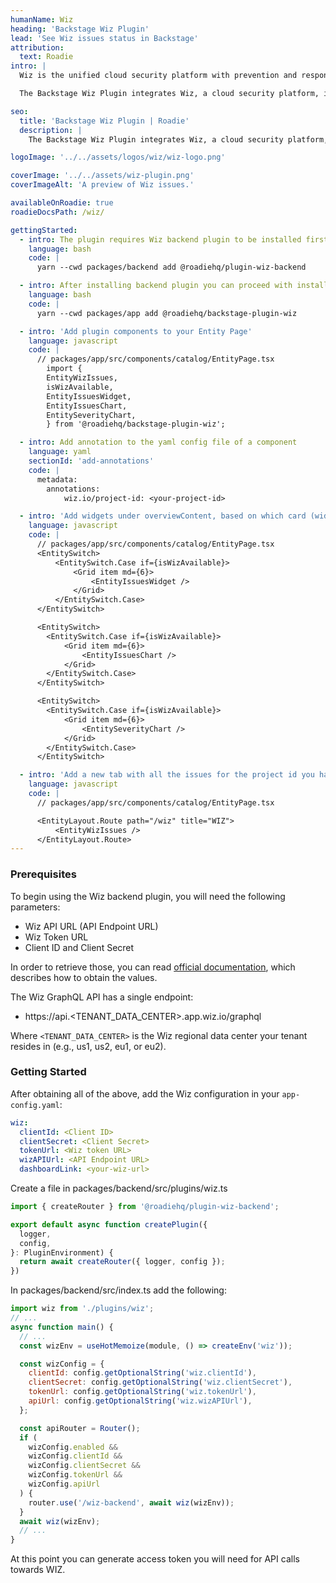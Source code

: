 ```yaml
---
humanName: Wiz
heading: 'Backstage Wiz Plugin'
lead: 'See Wiz issues status in Backstage'
attribution:
  text: Roadie
intro: |
  Wiz is the unified cloud security platform with prevention and response capabilities, enabling security and development teams to build faster and more securely.

  The Backstage Wiz Plugin integrates Wiz, a cloud security platform, into your Backstage instance, providing information about recently created issues, their status and severity.

seo:
  title: 'Backstage Wiz Plugin | Roadie'
  description: |
    The Backstage Wiz Plugin integrates Wiz, a cloud security platform, into your Backstage instance, providing information about recently created issues, their status and severity.

logoImage: '../../assets/logos/wiz/wiz-logo.png'

coverImage: '../../assets/wiz-plugin.png'
coverImageAlt: 'A preview of Wiz issues.'

availableOnRoadie: true
roadieDocsPath: /wiz/

gettingStarted:
  - intro: The plugin requires Wiz backend plugin to be installed first. The backend plugin handles authentication and retrieving data. You can read more about it in Prerequisites and Getting Started section below.
    language: bash
    code: |
      yarn --cwd packages/backend add @roadiehq/plugin-wiz-backend

  - intro: After installing backend plugin you can proceed with installing frontend part.
    language: bash
    code: |
      yarn --cwd packages/app add @roadiehq/backstage-plugin-wiz

  - intro: 'Add plugin components to your Entity Page'
    language: javascript
    code: |
      // packages/app/src/components/catalog/EntityPage.tsx
        import {
        EntityWizIssues,
        isWizAvailable,
        EntityIssuesWidget,
        EntityIssuesChart,
        EntitySeverityChart,
        } from '@roadiehq/backstage-plugin-wiz';

  - intro: Add annotation to the yaml config file of a component
    language: yaml
    sectionId: 'add-annotations'
    code: |
      metadata:
        annotations:
            wiz.io/project-id: <your-project-id>

  - intro: 'Add widgets under overviewContent, based on which card (widget) you wish to display.'
    language: javascript
    code: |
      // packages/app/src/components/catalog/EntityPage.tsx
      <EntitySwitch>
          <EntitySwitch.Case if={isWizAvailable}>
              <Grid item md={6}>
                  <EntityIssuesWidget />
              </Grid>
          </EntitySwitch.Case>
      </EntitySwitch>

      <EntitySwitch>
        <EntitySwitch.Case if={isWizAvailable}>
            <Grid item md={6}>
                <EntityIssuesChart />
            </Grid>
        </EntitySwitch.Case>
      </EntitySwitch>

      <EntitySwitch>
        <EntitySwitch.Case if={isWizAvailable}>
            <Grid item md={6}>
                <EntitySeverityChart />
            </Grid>
        </EntitySwitch.Case>
      </EntitySwitch>

  - intro: 'Add a new tab with all the issues for the project id you have specified in annotations, under serviceEntityPage.'
    language: javascript
    code: |
      // packages/app/src/components/catalog/EntityPage.tsx

      <EntityLayout.Route path="/wiz" title="WIZ">
          <EntityWizIssues />
      </EntityLayout.Route>
---
```


### Prerequisites

To begin using the Wiz backend plugin, you will need the following parameters:

- Wiz API URL (API Endpoint URL)
- Wiz Token URL
- Client ID and Client Secret

In order to retrieve those, you can read [official documentation](https://win.wiz.io/reference/prerequisites), which describes how to obtain the values.

The Wiz GraphQL API has a single endpoint:

- https://api.<TENANT_DATA_CENTER>.app.wiz.io/graphql

Where `<TENANT_DATA_CENTER>` is the Wiz regional data center your tenant resides in (e.g., us1, us2, eu1, or eu2).

### Getting Started

After obtaining all of the above, add the Wiz configuration in your `app-config.yaml`:

```yaml
wiz:
  clientId: <Client ID>
  clientSecret: <Client Secret>
  tokenUrl: <Wiz token URL>
  wizAPIUrl: <API Endpoint URL>
  dashboardLink: <your-wiz-url>
```

Create a file in packages/backend/src/plugins/wiz.ts

```javascript
import { createRouter } from '@roadiehq/plugin-wiz-backend';

export default async function createPlugin({
  logger,
  config,
}: PluginEnvironment) {
  return await createRouter({ logger, config });
})
```

In packages/backend/src/index.ts add the following:

```javascript
import wiz from './plugins/wiz';
// ...
async function main() {
  // ...
  const wizEnv = useHotMemoize(module, () => createEnv('wiz'));

  const wizConfig = {
    clientId: config.getOptionalString('wiz.clientId'),
    clientSecret: config.getOptionalString('wiz.clientSecret'),
    tokenUrl: config.getOptionalString('wiz.tokenUrl'),
    apiUrl: config.getOptionalString('wiz.wizAPIUrl'),
  };

  const apiRouter = Router();
  if (
    wizConfig.enabled &&
    wizConfig.clientId &&
    wizConfig.clientSecret &&
    wizConfig.tokenUrl &&
    wizConfig.apiUrl
  ) {
    router.use('/wiz-backend', await wiz(wizEnv));
  }
  await wiz(wizEnv);
  // ...
}
```

At this point you can generate access token you will need for API calls towards WIZ.
